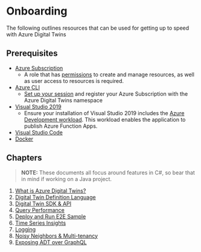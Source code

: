 # Onboarding

The following outlines resources that can be used for getting up to speed with Azure Digital Twins

## Prerequisites

- [Azure Subscription](https://azure.microsoft.com/en-gb/free/?WT.mc_id=A261C142F)
  - A role that has [permissions](https://docs.microsoft.com/en-gb/azure/digital-twins/how-to-set-up-instance-portal#prerequisites-permission-requirements) to create and manage resources, as well as user access to resources is required.
- [Azure CLI](https://docs.microsoft.com/en-gb/cli/azure/install-azure-cli)
  - [Set up your session](https://docs.microsoft.com/en-us/azure/digital-twins/tutorial-end-to-end#set-up-cloud-shell-session) and register your Azure Subscription with the Azure Digital Twins namespace
- [Visual Studio 2019](https://visualstudio.microsoft.com/vs/)
  - Ensure your installation of Visual Studio 2019 includes the [Azure Development workload](https://docs.microsoft.com/en-us/dotnet/azure/configure-visual-studio). This workload enables the application to publish Azure Function Apps.
- [Visual Studio Code](https://code.visualstudio.com/)
- [Docker](https://docs.docker.com/get-docker/)

## Chapters

> **NOTE:** These documents all focus around features in C#, so bear that in mind if working on a Java project.

1. [What is Azure Digital Twins?](01-adt-overview.md)
2. [Digital Twin Definition Language](02-digital-twin-definition-language.md)
3. [Digital Twin SDK & API](03-sdks-and-apis.md)
4. [Query Performance](04-query-performance.md)
5. [Deploy and Run E2E Sample](05-e2e-sample.md)
6. [Time Series Insights](06-time-series-insights.md)
7. [Logging](07-logging.md)
8. [Noisy Neighbors & Multi-tenancy](08-noisy-neighbor-multi-tenancy.md)
9. [Exposing ADT over GraphQL](09-exposing-twins-over-graphql.md)
